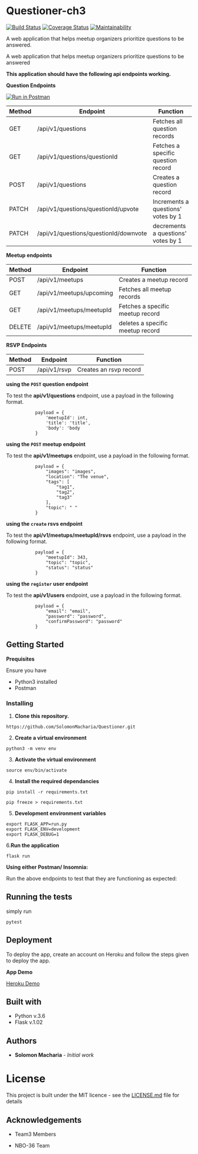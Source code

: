 # Questioner-ch3

[![Build Status](https://travis-ci.org/SolomonMacharia/Questioner-ch3.svg?branch=develop)](https://travis-ci.org/SolomonMacharia/Questioner-ch3)
[![Coverage Status](https://coveralls.io/repos/github/SolomonMacharia/Questioner-ch3/badge.svg?branch=develop)](https://coveralls.io/github/SolomonMacharia/Questioner-ch3?branch=develop)
[![Maintainability](https://api.codeclimate.com/v1/badges/f92e237be6e37d1edbf1/maintainability)](https://codeclimate.com/github/SolomonMacharia/Questioner-ch3/maintainability)



A web application that helps meetup organizers prioritize questions to be answered.

A web application that helps meetup organizers prioritize questions to be answered

**This application should have the following api endpoints working.**

**Question Endpoints**

[![Run in Postman](https://run.pstmn.io/button.svg)](https://app.getpostman.com/run-collection/7f9c41ed06a08cadc841)

| Method | Endpoint | Function |
| ------ | ------ |------ |
| GET | /api/v1/questions | Fetches all question records
| GET | /api/v1/questions/questionId | Fetches a specific question record
| POST | /api/v1/questions | Creates a question record
| PATCH | /api/v1/questions/questionId/upvote | Increments a questions' votes by 1
| PATCH | /api/v1/questions/questionId/downvote | decrements a questions' votes by 1

**Meetup endpoints**

| Method | Endpoint | Function |
| ------ | ------ |------ |
| POST | /api/v1/meetups | Creates a meetup record
| GET | /api/v1/meetups/upcoming | Fetches all meetup records
| GET | /api/v1/meetups/meetupId | Fetches a specific meetup record
| DELETE | /api/v1/meetups/meetupId | deletes a specific meetup record

**RSVP Endpoints**

| Method | Endpoint | Function |
| ------ | ------ |------ |
| POST | /api/v1/rsvp | Creates an rsvp record


**using the `POST` question endpoint**

To test the **api/v1/questions** endpoint, use a payload in the following format.

 ```
            payload = {
                'meetupId': int,
                'title': 'title',
                'body': 'body
            }
```

**using the `POST` meetup endpoint**

To test the **api/v1/meetups** endpoint, use a payload in the following format.

 ```
            payload = {
                "images": "images",
                "location": "The venue",
                "tags": [
                    "tag1",
                    "tag2",
                    "tag3"
                ],
                "topic": " "
            }
```

**using the `create` rsvs  endpoint**

To test the **api/v1/meetups/meetupId/rsvs** endpoint, use a payload in the following format.

 ```
            payload = {
                "meetupId": 343,
                "topic": "topic",
                "status": "status"
            }
```

**using the `register` user endpoint**

To test the **api/v1/users** endpoint, use a payload in the following format.

 ```
            payload = {
                "email": "email",
                "password": "password",
                "confirmPassword": "password"
            }
```

## Getting Started

**Prequisites**

Ensure you have

* Python3 installed
* Postman

### Installing 

1. **Clone this repository.**
```
https://github.com/SolomonMacharia/Questioner.git
```
2. **Create a virtual environment**
```
python3 -m venv env
```
3. **Activate the virtual environment**
```
source env/bin/activate
```
4. **Install the required dependancies**
```
pip install -r requirements.txt
```
```
pip freeze > requirements.txt
```

5. **Development environment variables**
```
export FLASK_APP=run.py
export FLASK_ENV=development
export FLASK_DEBUG=1
```
6.**Run the application**

```
flask run
```
**Using either Postman/ Insomnia:**

Run the above endpoints to test that they are functioning as expected:

## Running the tests

simply run

`pytest`

## Deployment

To deploy the app, create an account on Heroku and follow the steps given to deploy the app.

**App Demo**

[Heroku Demo](https://git.heroku.com/bootcamp-questioner.git)


## Built with
 * Python v.3.6
 * Flask v.1.02

## Authors

* **Solomon Macharia** - *Initial work*

# License

This project is built under the MIT licence - see the [LICENSE.md](LICENSE.md) file for details

## Acknowledgements

* Team3 Members

* NBO-36 Team 
